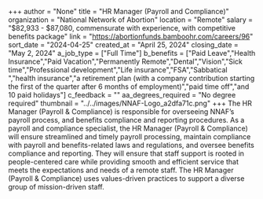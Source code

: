 +++
author = "None"
title = "HR Manager (Payroll and Compliance)"
organization = "National Network of Abortion"
location = "Remote"
salary = "$82,933 - $87,080, commensurate with experience, with competitive benefits package"
link = "https://abortionfunds.bamboohr.com/careers/96"
sort_date = "2024-04-25"
created_at = "April 25, 2024"
closing_date = "May 2, 2024"
a_job_type = ["Full Time"]
b_benefits = ["Paid Leave","Health Insurance","Paid Vacation","Permanently Remote","Dental","Vision","Sick time","Professional development","Life insurance","FSA","Sabbatical ","health insurance","a retirement plan (with a company contribution starting the first of the quarter after 6 months of employment)","paid time off","and 10 paid holidays"]
c_feedback = ""
aa_degrees_required = "No degree required"
thumbnail = "../../images/NNAF-Logo_a2dfa71c.png"
+++
The HR Manager (Payroll & Compliance) is responsible for overseeing NNAF’s payroll process, and benefits compliance and reporting procedures. As a payroll and compliance specialist, the HR Manager (Payroll & Compliance) will ensure streamlined and timely payroll processing, maintain compliance with payroll and benefits-related laws and regulations, and oversee benefits compliance and reporting. They will  ensure that staff support is rooted in people-centered care while providing smooth and efficient service that meets the expectations and needs of a remote staff. The HR Manager (Payroll & Compliance) uses values-driven practices to support a diverse group of mission-driven staff.